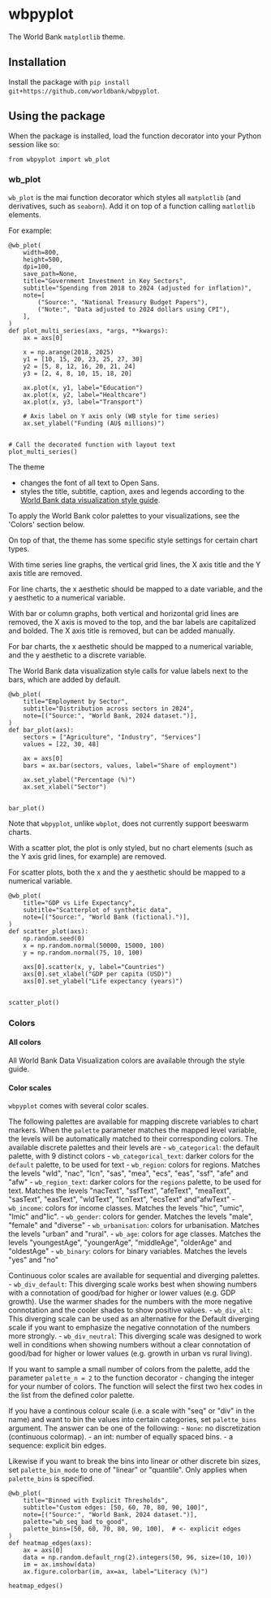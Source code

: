 # wbpyplot

The World Bank `matplotlib` theme.

## Installation

Install the package with `pip install git+https://github.com/worldbank/wbpyplot`.

## Using the package

When the package is installed, load the function decorator into your Python session like so:

```
from wbpyplot import wb_plot
```


### wb_plot

`wb_plot` is the mai function decorator which styles all `matplotlib` (and derivatives, such as `seaborn`). Add it on top of a function calling `matlotlib` elements.

For example: 

```
@wb_plot(
    width=800,
    height=500,
    dpi=100,
    save_path=None,
    title="Government Investment in Key Sectors",
    subtitle="Spending from 2018 to 2024 (adjusted for inflation)",
    note=[
        ("Source:", "National Treasury Budget Papers"),
        ("Note:", "Data adjusted to 2024 dollars using CPI"),
    ],
)
def plot_multi_series(axs, *args, **kwargs):
    ax = axs[0]

    x = np.arange(2018, 2025)
    y1 = [10, 15, 20, 23, 25, 27, 30]
    y2 = [5, 8, 12, 16, 20, 21, 24]
    y3 = [2, 4, 8, 10, 15, 18, 20]

    ax.plot(x, y1, label="Education")
    ax.plot(x, y2, label="Healthcare")
    ax.plot(x, y3, label="Transport")

    # Axis label on Y axis only (WB style for time series)
    ax.set_ylabel("Funding (AU$ millions)")


# Call the decorated function with layout text
plot_multi_series()
```

The theme

- changes the font of all text to Open Sans.
- styles the title, subtitle, caption, axes and legends according to the [World Bank data visualization style guide](https://wbg-vis-design.vercel.app/).

To apply the World Bank color palettes to your visualizations, see the 'Colors' section below.

On top of that, the theme has some specific style settings for certain chart types.

With time series line graphs, the vertical grid lines, the X axis title and the Y axis title are removed. 

For line charts, the x aesthetic should be mapped to a date variable, and the y aesthetic to a numerical variable.

With bar or column graphs, both vertical and horizontal grid lines are removed, the X axis is moved to the top, and the bar labels are capitalized and bolded. The X axis title is removed, but can be added manually.

For bar charts, the x aesthetic should be mapped to a numerical variable, and the y aesthetic to a discrete variable.

The World Bank data visualization style calls for value labels next to the bars, which are added by default.

```
@wb_plot(
    title="Employment by Sector",
    subtitle="Distribution across sectors in 2024",
    note=[("Source:", "World Bank, 2024 dataset.")],
)
def bar_plot(axs):
    sectors = ["Agriculture", "Industry", "Services"]
    values = [22, 30, 48]

    ax = axs[0]
    bars = ax.bar(sectors, values, label="Share of employment")

    ax.set_ylabel("Percentage (%)")
    ax.set_xlabel("Sector")


bar_plot()
```

Note that `wbpyplot`, unlike `wbplot`, does not currently support beeswarm charts. 

With a scatter plot, the plot is only styled, but no chart elements (such as the Y axis grid lines, for example) are removed.

For scatter plots, both the x and the y aesthetic should be mapped to a numerical variable.

```
@wb_plot(
    title="GDP vs Life Expectancy",
    subtitle="Scatterplot of synthetic data",
    note=[("Source:", "World Bank (fictional).")],
)
def scatter_plot(axs):
    np.random.seed(0)
    x = np.random.normal(50000, 15000, 100)
    y = np.random.normal(75, 10, 100)

    axs[0].scatter(x, y, label="Countries")
    axs[0].set_xlabel("GDP per capita (USD)")
    axs[0].set_ylabel("Life expectancy (years)")


scatter_plot()
```


### Colors

#### All colors

All World Bank Data Visualization colors are available through the style guide.

#### Color scales

`wbpyplot` comes with several color scales.

The following palettes are available for mapping discrete variables to chart markers. When the `palette` parameter matches the mapped level variable, the levels will be automatically matched to their corresponding colors. The available discrete palettes and their levels are
    - `wb_categorical`: the default palette, with 9 distinct colors
    - `wb_categorical_text`: darker colors for the `default` palette, to be used for text
    - `wb_region`: colors for regions. Matches the levels "wld", "nac", "lcn", "sas", "mea", "ecs", "eas", "ssf", "afe" and "afw"
    - `wb_region_text`: darker colors for the `regions` palette, to be used for text. Matches the levels "nacText", "ssfText", "afeText", "meaText", "sasText", "easText", "wldText", "lcnText", "ecsText" and"afwText"
    - `wb_income`: colors for income classes. Matches the levels "hic", "umic", "lmic" and"lic".
    - `wb_gender`: colors for gender. Matches the levels "male", "female" and "diverse"
    - `wb_urbanisation`: colors for urbanisation. Matches the levels "urban" and "rural".
    - `wb_age`: colors for age classes. Matches the levels "youngestAge", "youngerAge", "middleAge", "olderAge" and "oldestAge"
    - `wb_binary`: colors for binary variables. Matches the levels "yes" and "no"

Continuous color scales are available for sequential and diverging palettes. 
    - `wb_div_default`: This diverging scale works best when showing numbers with a connotation of good/bad for higher or lower values (e.g. GDP growth). Use the warmer shades for the numbers with the more negative connotation and the cooler shades to show positive values.
    - `wb_div_alt`: This diverging scale can be used as an alternative for the Default diverging scale if you want to emphasize the negative connotation of the numbers more strongly.
    - `wb_div_neutral`: This diverging scale was designed to work well in conditions when showing numbers without a clear connotation of good/bad for higher or lower values (e.g. growth in urban vs rural living).

If you want to sample a small number of colors from the palette, add the parameter `palette_n = 2` to the function decorator - changing the integer for your number of colors. The function will select the first two hex codes in the list from the defined color palette. 

If you have a continous colour scale (i.e. a scale with "seq" or "div" in the name) and want to bin the values into certain categories, set `palette_bins` argument. The answer can be one of the following:
        - `None`: no discretization (continuous colormap).
        - an int: number of equally spaced bins.
        - a sequence: explicit bin edges.
        
Likewise if you want to break the bins into linear or other discrete bin sizes, set `palette_bin_mode` to one of "linear" or "quantile". Only applies when `palette_bins` is specified.

```    
@wb_plot(
    title="Binned with Explicit Thresholds",
    subtitle="Custom edges: [50, 60, 70, 80, 90, 100]",
    note=[("Source:", "World Bank, 2024 dataset.")],
    palette="wb_seq_bad_to_good",
    palette_bins=[50, 60, 70, 80, 90, 100],  # <- explicit edges
)
def heatmap_edges(axs):
    ax = axs[0]
    data = np.random.default_rng(2).integers(50, 96, size=(10, 10))
    im = ax.imshow(data)
    ax.figure.colorbar(im, ax=ax, label="Literacy (%)")

heatmap_edges()
```
